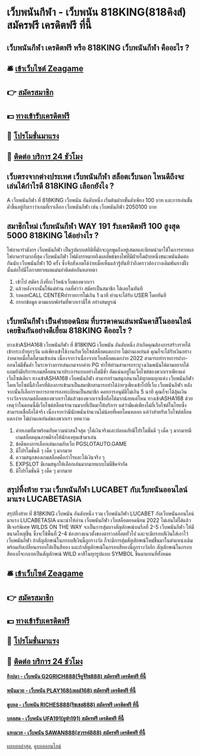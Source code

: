 # เว็บพนันกีฬา - เว็บพนัน 818KING(818คิงส์) สมัครฟรี เครดิตฟรี ที่นี้
## เว็บพนันกีฬา เครดิตฟรี หรือ 818KING เว็บพนันกีฬา คืออะไร ?

## 🛎 [เข้าเว็บไซต์ Zeagame](https://bit.ly/3SdLNi2)
## 👉 [สมัครสมาชิก](https://bit.ly/3SdLNi2)
## 💵 [ทางเข้ารับเครดิตฟรี](https://bit.ly/3dyRKHj)
## 👑 [โปรโมชั่นมาแรง](https://bit.ly/3dyRKHj)
## 📱 [ติดต่อ บริการ 24 ชัวโมง](https://bit.ly/3dyRKHj)

## เว็บตรงจากต่างประเทศ เว็บพนันกีฬา สล็อตเว็บนอก ไหนดีถึงจะเล่นได้กำไรดี 818KING เลือกยังไง ?
A เว็บพนันกีฬา ที่ 818KING เว็บพนัน อันดับหนึ่ง เริ่มต้นฝากขั้นต่ำเพียง 100 บาท และการเล่นขั้นต่ำขึ้นอยู่กับเราว่าเกมที่เราเลือก เว็บพนันกีฬา เช่น เว็บพนันกีฬา 2050100 บาท

## สมาชิกใหม่ เว็บพนันกีฬา WAY 191 รับเครดิตฟรี 100 สูงสุด 5000 818KING ได้อย่างไร ?
ไพ่บาคาร่ามังกร เว็บพนันกีฬา เป็นรูปแบบสถิติที่มักจะถูกพูดถึงอยู่เสมอและนิยมนำมาใช้ในการทายผลไพ่บาคาร่ามากที่สุด เว็บพนันกีฬา ไพ่มังกรหมายถึงผลลัพธ์ของไพ่ที่มีฝ่ายใดฝ่ายหนึ่งชนะพนันติดต่อกันนับ เว็บพนันกีฬา 10 ครั้ง ซึ่งจับสังเกตได้ง่ายเมื่อเห็นแล้วรู้ทันทีว่าถึงคราวต้องวางเดิมพันทางฝั่งนั้นต่อไปมีโอกาสทายผลแม่นยำติดต่อกันหลายตา
1. เข้าไป สมัคร ถึงที่กะไว้หน้าเว็บของพวกเรา
2. แล้วหลังจากนั้นให้แด่ท่าน กดที่คำว่า สมัครเป็นสมาชิก ได้เลยในทันที
3. รอคอยCALL CENTERทำรายการไม่เกิน 1 นาที ท่านจะได้รับ USER โดยทันที
4. กรอกข้อมูล ตามแบบฟอร์มที่พวกเรามีให้ อย่างสมบูรณ์

## เว็บพนันกีฬา เป็นคำยอดนิยม ที่บรรดาคนเล่นพนันคาสิโนออนไลน์ เคยชินกันอย่างดีเยี่ยม 818KING คืออะไร ?
ทางเข้าASHA168 เว็บพนันกีฬา ที่ 818KING เว็บพนัน อันดับหนึ่ง ถ้าเกิดคุณต้องการสร้างรายได้เข้ากระเป๋าทุกๆวัน แค่เพียงเข้าใช้งานกับเว็บไซต์สล็อตแตกง่าย ไม่ผ่านเอเย่นต์ คุณก็จะได้รับเงินอย่างง่ายดายเมื่อใดก็ตามเข้าเล่น เนื่องจากว่าเนื่องจากเว็บสล็อตแตกง่าย 2022 สามารถทำรายการฝาก-ถอนไม่มีขั้นต่ำ ในระหว่างการเล่นเกมจากค่าย PG ทำให้ท่านสามารถระบุวงเงินพนันได้ตามอยากได้แถมยังมีบริการเกมสล็อตนานาประการแบบอย่างไม่มีซ้ำ อัดแน่นอยู่ในเว็บไซต์ของพวกเราเพียงแค่เว็บไซต์เดียว ทางเข้าASHA168 เว็บพนันกีฬา สามารถร่วมสนุกสนานได้ทุกหนทุกแห่ง เว็บพนันกีฬา โดยเว็บไซต์นี้ถ้าใครที่ต้องการเข้ามาเป็นสมาชิกสามารถทำได้ง่ายๆเพียงเข้าไปที่เว็บ เว็บพนันกีฬา หลังจากนั้นก็เลือกรายการอาหารลงทะเบียนเป็นสมาชิก คอยการอนุมัติไม่เกิน 5 นาที คุณก็จะได้ลุ้นเงินรางวัลจากเกมสล็อตของพวกเราได้แล้วของพวกเราเชื่อถือได้มากน้อยแค่ไหน ทางเข้าASHA168 ด้วยเหตุว่าในตอนนี้มีเว็บไซต์สล็อตจำนวนมากที่เปิดมาให้บริการ แต่ว่ามีแค่เพียงไม่กี่เว็บไซต์ในไทยซึ่งสามารถเชื่อถือได้จริง เนื่องจากว่ามีนักพนันจำนวนไม่น้อยที่เคยโดนหลอก แต่ว่าสำหรับเว็บไซต์สล็อตแตกง่าย ไม่ผ่านเอเย่นต์ของพวกเรา
บทความ
1. ค่ายเกมที่มาพร้อมกับความน่าสนใจสุด ๆได้เงินจริงและปลอดภัยมีโปรโมชั่นดี ๆ เด็ด ๆ มากมายมีเกมสล็อตคุณภาพดีรอให้นักลงทุนเข้ามาเล่น
2. ข้อดีของการเลือกเล่นเกมกับเว็บ PGSLOTAUTO.GAME
3. มีโปรโมชั่นดี ๆ เด็ด ๆ มากมาย
4. ความสนุกของเกมสล็อตคือกำไรและได้เงินจริง ๆ
5. EXPSLOT มีเกมสนุกให้เลือกเล่นมากมายแบบไม่มีขีดจำกัด
6. มีโปรโมชั่นดี ๆ เด็ด ๆ มากมาย

## สรุปทิ้งท้าย รวม เว็บพนันกีฬา LUCABET กับเว็บพนันออนไลน์มาแรง LUCABETASIA
สรุปทิ้งท้าย ที่ 818KING เว็บพนัน อันดับหนึ่ง รวม เว็บพนันกีฬา LUCABET กับเว็บพนันออนไลน์มาแรง LUCABETASIA แนะนำให้อ่าน เว็บพนันกีฬา เว็บสล็อตยอดนิยม 2022 ไม่เล่นไม่ได้แล้ว
ฟีเจอร์พิเศษ WILDS ON THE WAY จะเป็นการสุ่มบางสัญลักษณ์บนรีลที่ 2-5 เว็บพนันกีฬา ให้มีขนาดใหญ่ขึ้น ซึ่งจะใช้พื้นที่ 2-4 ช่องทางแนวตั้งของตารางสล็อตทั่วไป และจะมีกรอบสีเงินใส่เอาไว้ เว็บพนันกีฬา ถ้าสัญลักษณ์ในกรอบสีเงินนี้ถูกรางวัล ก็จะมีการสุ่มสัญลักษณ์ใหม่ขึ้นมาในตำแหน่งเดิม พร้อมกับเปลี่ยนกรอบให้เป็นสีทอง และถ้าสัญลักษณ์ในกรอบสีทองนี้ถูกรางวัลอีก สัญลักษณ์ในกรอบสีทองก็จะกลายเป็นสัญลักษณ์ WILD คาสิโนทุกรูปแบบ SYMBOL ขึ้นมาแทนที่ทั้งหมด

## 🛎 [เข้าเว็บไซต์ Zeagame](https://bit.ly/3SdLNi2)
## 👉 [สมัครสมาชิก](https://bit.ly/3SdLNi2)
## 💵 [ทางเข้ารับเครดิตฟรี](https://bit.ly/3dyRKHj)
## 👑 [โปรโมชั่นมาแรง](https://bit.ly/3dyRKHj)
## 📱 [ติดต่อ บริการ 24 ชัวโมง](https://bit.ly/3dyRKHj)

#### [ยิงปลา - เว็บพนัน G2GRICH888(จีทูจีริช888) สมัครฟรี เครดิตฟรี ที่นี้](https://atom.io/themes/ยิงปลา%20-%20เว็บพนัน%20g2grich888(จีทูจีริช888)%20สมัครฟรี%20เครดิตฟรี%20ที่นี้)
#### [พนันมวย - เว็บพนัน PLAY168(เพลล์168) สมัครฟรี เครดิตฟรี ที่นี้](https://atom.io/themes/พนันมวย%20-%20เว็บพนัน%20play168(เพลล์168)%20สมัครฟรี%20เครดิตฟรี%20ที่นี้)
#### [ดูบอล - เว็บพนัน RICHES888(ริชเชส888) สมัครฟรี เครดิตฟรี ที่นี้](https://atom.io/themes/ดูบอล%20-%20เว็บพนัน%20riches888(ริชเชส888)%20สมัครฟรี%20เครดิตฟรี%20ที่นี้)
#### [บอลสด - เว็บพนัน UFA191(ยูฟ่า191) สมัครฟรี เครดิตฟรี ที่นี้](https://atom.io/themes/บอลสด%20-%20เว็บพนัน%20ufa191(ยูฟ่า191)%20สมัครฟรี%20เครดิตฟรี%20ที่นี้)
#### [แทงมวย - เว็บพนัน SAWAN888(สวรรค์888) สมัครฟรี เครดิตฟรี ที่นี้](https://atom.io/themes/แทงมวย%20-%20เว็บพนัน%20sawan888(สวรรค์888)%20สมัครฟรี%20เครดิตฟรี%20ที่นี้)

[ผลบอลล่าสุด](https://siamsport.tv "ผลบอลล่าสุด"), [ดูบอลออนไลน์](https://siamsport.tv/ดูบอลสด "ดูบอลออนไลน์")